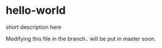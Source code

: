 # hello-world
short description here 

Modifying this file in the branch.. will be put in master soon.
